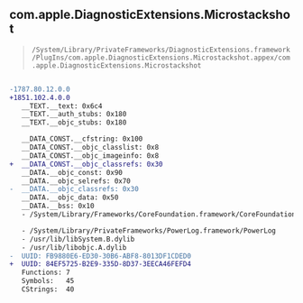 ## com.apple.DiagnosticExtensions.Microstackshot

> `/System/Library/PrivateFrameworks/DiagnosticExtensions.framework/PlugIns/com.apple.DiagnosticExtensions.Microstackshot.appex/com.apple.DiagnosticExtensions.Microstackshot`

```diff

-1787.80.12.0.0
+1851.102.4.0.0
   __TEXT.__text: 0x6c4
   __TEXT.__auth_stubs: 0x180
   __TEXT.__objc_stubs: 0x180

   __DATA_CONST.__cfstring: 0x100
   __DATA_CONST.__objc_classlist: 0x8
   __DATA_CONST.__objc_imageinfo: 0x8
+  __DATA_CONST.__objc_classrefs: 0x30
   __DATA.__objc_const: 0x90
   __DATA.__objc_selrefs: 0x70
-  __DATA.__objc_classrefs: 0x30
   __DATA.__objc_data: 0x50
   __DATA.__bss: 0x10
   - /System/Library/Frameworks/CoreFoundation.framework/CoreFoundation

   - /System/Library/PrivateFrameworks/PowerLog.framework/PowerLog
   - /usr/lib/libSystem.B.dylib
   - /usr/lib/libobjc.A.dylib
-  UUID: FB9880E6-ED30-30B6-ABF8-8013DF1CDED0
+  UUID: 84EF5725-B2E9-335D-8D37-3EECA46FEFD4
   Functions: 7
   Symbols:   45
   CStrings:  40

```
